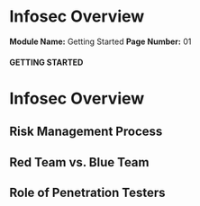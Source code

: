 <!--
 // Platform: Academy
// URL: https://academy.hackthebox.com/module/77/section/721
// Platform Version: V1
// Module ID: 77
// Module Name: Getting Started
// Module Difficulty: Fundamental
// Section ID: 721
// Section Title: Infosec Overview
// Page Title: Getting Started
// Page Number: 01
-->

# Infosec Overview

**Module Name:** Getting Started **Page Number:** 01

#### GETTING STARTED

# Infosec Overview

## Risk Management Process

## Red Team vs. Blue Team

## Role of Penetration Testers

####